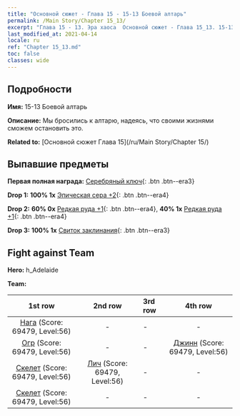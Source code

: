 ```yaml
---
title: "Основной сюжет - Глава 15 - 15-13 Боевой алтарь"
permalink: /Main Story/Chapter 15_13/
excerpt: "Глава 15 - 13. Эра хаоса  Основной сюжет - Глава 15_13. 15-13 Боевой алтарь"
last_modified_at: 2021-04-14
locale: ru
ref: "Chapter 15_13.md"
toc: false
classes: wide
---
```


## Подробности

 **Имя:** 15-13 Боевой алтарь

 **Описание:** Мы бросились к алтарю, надеясь, что своими жизнями сможем остановить это.

 **Related to:** [Основной сюжет Глава 15](/ru/Main Story/Chapter 15/)

## Выпавшие предметы

 **Первая полная награда:** [Серебряный ключ](/ru/Items/con_693/){: .btn .btn--era3}

 **Drop 1:** **100% 1x** [Эпическая сера +2](/ru/Items/mat_50/){: .btn .btn--era4}

 **Drop 2:** **60% 0x** [Редкая руда +1](/ru/Items/mat_40/){: .btn .btn--era4}, **40% 1x** [Редкая руда +1](/ru/Items/mat_40/){: .btn .btn--era4}

 **Drop 3:** **100% 1x** [Свиток заклинания](/ru/Items/con_694/){: .btn .btn--era3}


## Fight against Team
 **Hero:** h_Adelaide

 **Team:**


  | 1st row | 2nd row | 3rd row | 4th row |
  |:----:|:----:|:----|:----:|
  | [Нага](/ru/units/Naga/) (Score: 69479, Level:56)  | - | - | - |
  | [Огр](/ru/units/Ogre/) (Score: 69479, Level:56)  | - | - | [Джинн](/ru/units/Genie/) (Score: 69479, Level:56)  |
  | [Скелет](/ru/units/Skeleton/) (Score: 69479, Level:56)  | [Лич](/ru/units/Lich/) (Score: 69479, Level:56)  | - | - |
  | [Скелет](/ru/units/Skeleton/) (Score: 69479, Level:56)  | - | - | - |


